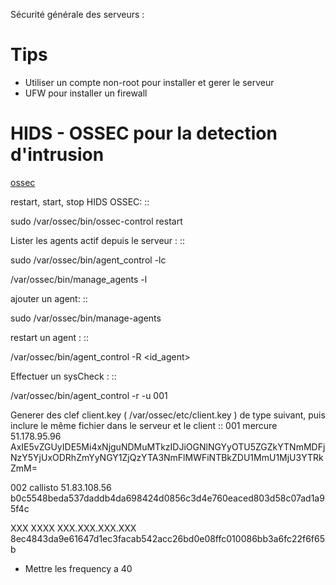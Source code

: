 Sécurité générale des serveurs :

Tips
======

- Utiliser un compte non-root pour installer et gerer le serveur
- UFW pour installer un firewall

HIDS - OSSEC pour la detection d'intrusion
===========================================

[ossec](https://all-it-network.com/ossec/)

restart, start, stop HIDS OSSEC:
::

  sudo /var/ossec/bin/ossec-control restart


Lister les agents actif depuis le serveur :
::

  sudo /var/ossec/bin/agent_control -lc

  /var/ossec/bin/manage_agents -l

ajouter un agent:
::

  sudo /var/ossec/bin/manage-agents

restart un agent :
::

  /var/ossec/bin/agent_control -R <id_agent>

Effectuer un sysCheck :
::

  /var/ossec/bin/agent_control -r -u 001



Generer des clef client.key ( /var/ossec/etc/client.key ) de type suivant, puis inclure le même fichier dans le serveur et le client
::
  <id> <nameAgent> <ip> <key random>
  001 mercure 51.178.95.96 AxIE5vZGUyIDE5Mi4xNjguNDMuMTkzIDJiOGNlNGYyOTU5ZGZkYTNmMDFjNzY5YjUxODRhZmYyNGY1ZjQzYTA3NmFlMWFiNTBkZDU1MmU1MjU3YTRkZmM=

  002 callisto 51.83.108.56 b0c5548beda537daddb4da698424d0856c3d4e760eaced803d58c07ad1a95f4c

  XXX XXXX XXX.XXX.XXX.XXX 8ec4843da9e61647d1ec3facab542acc26bd0e08ffc010086bb3a6fc22f6f65b


- Mettre les frequency a 40
